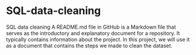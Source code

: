 # SQL-data-cleaning
SQL data cleaning
A README.md file in GitHub is a Markdown file that serves as the introductory and explanatory document for a repository. It typically contains information about the project. In this project, we will use it as a document that contains the steps we made to clean the dataset.
